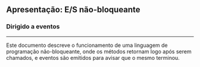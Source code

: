 ## Apresentação: E/S não-bloqueante
### Dirigido a eventos
---

Este documento descreve o funcionamento de uma linguagem de programação
não-bloqueante, onde os métodos retornam logo após serem chamados, e
eventos são emitidos para avisar que o mesmo terminou.
